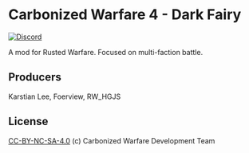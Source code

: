 # Carbonized Warfare 4 - Dark Fairy

[![Discord](https://img.shields.io/discord/978644808102994020?style=for-the-badge&logo=discord)](https://discord.gg/gXBNkp6jQx)

A mod for Rusted Warfare. Focused on multi-faction battle.

## Producers  
Karstian Lee, Foerview, RW_HGJS

## License
[CC-BY-NC-SA-4.0](https://github.com/AnsdoShip/carbonized-warfare-rwmod/blob/main/LICENSE) (c) Carbonized Warfare Development Team
